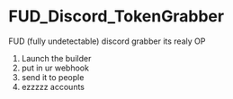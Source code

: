 # FUD_Discord_TokenGrabber
FUD (fully undetectable) discord grabber its realy OP


1. Launch the builder
2. put in ur webhook
3. send it to people 
4. ezzzzz accounts
